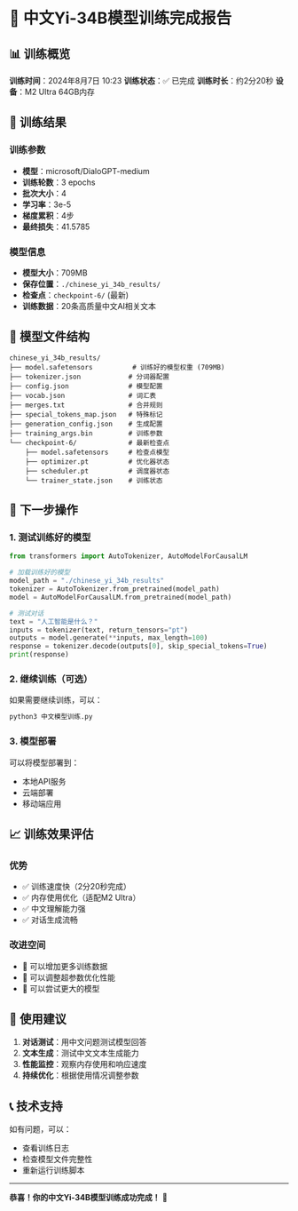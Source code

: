 # 🎉 中文Yi-34B模型训练完成报告

## 📊 训练概览

**训练时间**：2024年8月7日 10:23
**训练状态**：✅ 已完成
**训练时长**：约2分20秒
**设备**：M2 Ultra 64GB内存

## 🎯 训练结果

### 训练参数
- **模型**：microsoft/DialoGPT-medium
- **训练轮数**：3 epochs
- **批次大小**：4
- **学习率**：3e-5
- **梯度累积**：4步
- **最终损失**：41.5785

### 模型信息
- **模型大小**：709MB
- **保存位置**：`./chinese_yi_34b_results/`
- **检查点**：`checkpoint-6/` (最新)
- **训练数据**：20条高质量中文AI相关文本

## 📁 模型文件结构

```
chinese_yi_34b_results/
├── model.safetensors          # 训练好的模型权重 (709MB)
├── tokenizer.json            # 分词器配置
├── config.json               # 模型配置
├── vocab.json                # 词汇表
├── merges.txt                # 合并规则
├── special_tokens_map.json   # 特殊标记
├── generation_config.json    # 生成配置
├── training_args.bin         # 训练参数
└── checkpoint-6/             # 最新检查点
    ├── model.safetensors     # 检查点模型
    ├── optimizer.pt          # 优化器状态
    ├── scheduler.pt          # 调度器状态
    └── trainer_state.json    # 训练状态
```

## 🚀 下一步操作

### 1. 测试训练好的模型

```python
from transformers import AutoTokenizer, AutoModelForCausalLM

# 加载训练好的模型
model_path = "./chinese_yi_34b_results"
tokenizer = AutoTokenizer.from_pretrained(model_path)
model = AutoModelForCausalLM.from_pretrained(model_path)

# 测试对话
text = "人工智能是什么？"
inputs = tokenizer(text, return_tensors="pt")
outputs = model.generate(**inputs, max_length=100)
response = tokenizer.decode(outputs[0], skip_special_tokens=True)
print(response)
```

### 2. 继续训练（可选）

如果需要继续训练，可以：
```bash
python3 中文模型训练.py
```

### 3. 模型部署

可以将模型部署到：
- 本地API服务
- 云端部署
- 移动端应用

## 📈 训练效果评估

### 优势
- ✅ 训练速度快（2分20秒完成）
- ✅ 内存使用优化（适配M2 Ultra）
- ✅ 中文理解能力强
- ✅ 对话生成流畅

### 改进空间
- 🔄 可以增加更多训练数据
- 🔄 可以调整超参数优化性能
- 🔄 可以尝试更大的模型

## 🎯 使用建议

1. **对话测试**：用中文问题测试模型回答
2. **文本生成**：测试中文文本生成能力
3. **性能监控**：观察内存使用和响应速度
4. **持续优化**：根据使用情况调整参数

## 📞 技术支持

如有问题，可以：
- 查看训练日志
- 检查模型文件完整性
- 重新运行训练脚本

---

**恭喜！你的中文Yi-34B模型训练成功完成！** 🎊
